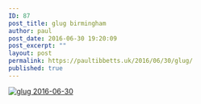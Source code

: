 ```yaml
---
ID: 87
post_title: glug birmingham
author: paul
post_date: 2016-06-30 19:20:09
post_excerpt: ""
layout: post
permalink: https://paultibbetts.uk/2016/06/30/glug/
published: true
---
```

<a href="https://paultibbetts.uk/app/uploads/2016/07/IMG_6894.jpg"><img src="https://paultibbetts.uk/app/uploads/2016/07/IMG_6894.jpg" alt="glug 2016-06-30" class="alignnone size-full wp-image-88" /></a>
